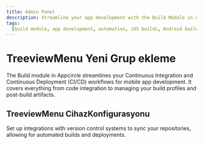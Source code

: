 ```yaml
---
title: Admin Panel
description: Streamline your app development with the Build Module in Appcircle, offering automated builds for iOS and Android platforms.
tags:
  [build module, app development, automation, iOS builds, Android builds, CI/CD]
---
```


# TreeviewMenu Yeni Grup ekleme

The Build module in Appcircle streamlines your Continuous Integration and Continuous Deployment (CI/CD) workflows for mobile app development. It covers everything from code integration to managing your build profiles and post-build artifacts.

## TreeviewMenu CihazKonfigurasyonu

Set up integrations with version control systems to sync your repositories, allowing for automated builds and deployments.











